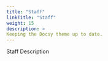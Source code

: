 ```yaml
---
title: "Staff"
linkTitle: "Staff"
weight: 15
description: >
Keeping the Docsy theme up to date.
---
```


Staff Description
